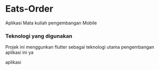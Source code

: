 # Eats-Order

Aplikasi Mata kuliah pengembangan Mobile

### Teknologi yang digunakan

Projek ini menggunkan flutter sebagai teknologi utama pengembangan aplikasi ini ya

aplikasi
